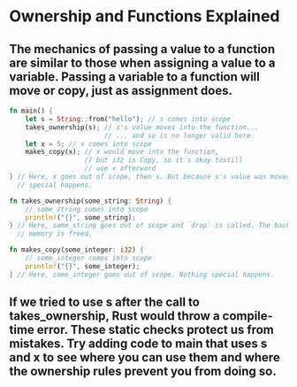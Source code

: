 # Ownership and Functions Explained

## The mechanics of passing a value to a function are similar to those when assigning a value to a variable. Passing a variable to a function will move or copy, just as assignment does.

```rust
fn main() {
    let s = String::from("hello"); // s comes into scope
    takes_ownership(s); // s's value moves into the function...
                        // ... and so is no longer valid here
    let x = 5; // x comes into scope
    makes_copy(x); // x would move into the function,
                   // but i32 is Copy, so it's okay tostill
                   // use x afterward
} // Here, x goes out of scope, then s. But because s's value was moved, nothing
  // special happens.

fn takes_ownership(some_string: String) {
    // some_string comes into scope
    println!("{}", some_string);
} // Here, some_string goes out of scope and `drop` is called. The backing
  // memory is freed.

fn makes_copy(some_integer: i32) {
    // some_integer comes into scope
    println!("{}", some_integer);
} // Here, some_integer goes out of scope. Nothing special happens.

```

## If we tried to use s after the call to takes_ownership, Rust would throw a compile-time error. These static checks protect us from mistakes. Try adding code to main that uses s and x to see where you can use them and where the ownership rules prevent you from doing so.
